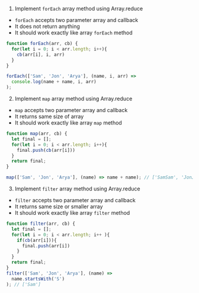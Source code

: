 1. Implement `forEach` array method using Array.reduce

- `forEach` accepts two parameter array and callback
- It does not return anything
- It should work exactly like array `forEach` method

```js
function forEach(arr, cb) {
  for(let i = 0; i < arr.length; i++){
    cb(arr[i], i, arr)
  }
}

forEach(['Sam', 'Jon', 'Arya'], (name, i, arr) =>
  console.log(name + name, i, arr)
);
```

2. Implement `map` array method using Array.reduce

- `map` accepts two parameter array and callback
- It returns same size of array
- It should work exactly like array `map` method

```js
function map(arr, cb) {
  let final = [];
  for(let i = 0; i < arr.length; i++){
    final.push(cb(arr[i]))
  }
  return final;
}

map(['Sam', 'Jon', 'Arya'], (name) => name + name); // ['SamSam', 'JonJon', 'AryaArya']
```

3. Implement `filter` array method using Array.reduce

- `filter` accepts two parameter array and callback
- It returns same size or smaller array
- It should work exactly like array `filter` method

```js
function filter(arr, cb) {
  let final = [];
  for(let i = 0; i < arr.length; i++ ){
    if(cb(arr[i])){
      final.push(arr[i])
    }
  }
  return final;
}
filter(['Sam', 'Jon', 'Arya'], (name) =>
  name.startsWith('S')
); // ['Sam']
```
